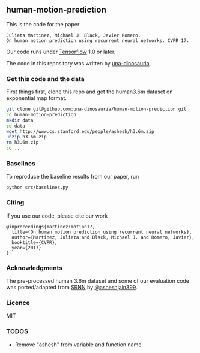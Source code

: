 
## human-motion-prediction

This is the code for the paper

```
Julieta Martinez, Michael J. Black, Javier Romero.
On human motion prediction using recurrent neural networks. CVPR 17.
```

Our code runs under [Tensorflow](https://github.com/tensorflow/tensorflow/) 1.0 or later.

The code in this repository was written by [una-dinosauria](https://github.com/una-dinosauria/).

### Get this code and the data

First things first, clone this repo and get the human3.6m dataset on exponential map format.

```bash
git clone git@github.com:una-dinosauria/human-motion-prediction.git
cd human-motion-prediction
mkdir data
cd data
wget http://www.cs.stanford.edu/people/ashesh/h3.6m.zip
unzip h3.6m.zip
rm h3.6m.zip
cd ..
```

### Baselines

To reproduce the baseline results from our paper, run

`python src/baselines.py`

<!-- ### Sequence-to-sequence training

You can also reproduce our results on all the actions of our strongest model by running

`python src/predict_motion.py --multiaction --supervised` -->



### Citing

If you use our code, please cite our work

```
@inproceedings{martinez:motion17,
  title={On human motion prediction using recurrent neural networks},
  author={Martinez, Julieta and Black, Michael J. and Romero, Javier},
  booktitle={CVPR},
  year={2017}
}
```

### Acknowledgments

The pre-processed human 3.6m dataset and some of our evaluation code was ported/adapted from [SRNN](https://github.com/asheshjain399/RNNexp/tree/srnn/structural_rnn) by [@asheshjain399](https://github.com/asheshjain399).

### Licence
MIT


### TODOS

* Remove "ashesh" from variable and function name
